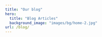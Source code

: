 ```yaml
---
title: "Our blog"
hero:
  title: "Blog Articles"
  background_image: "images/bg/home-2.jpg"
url: /blog/
---
```

